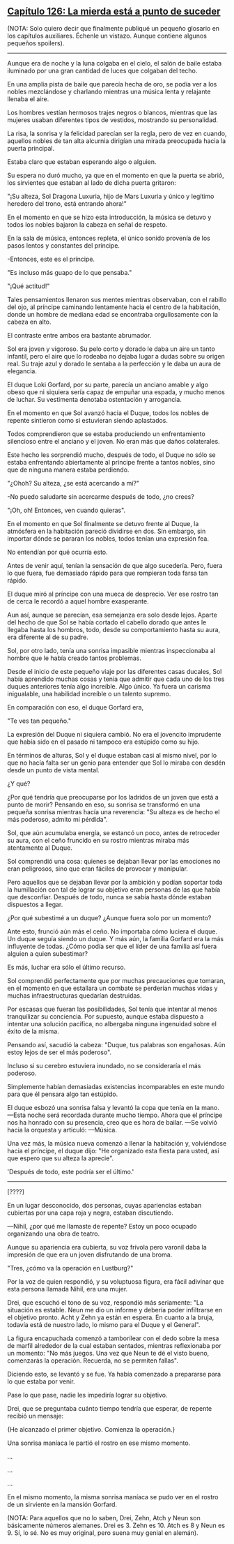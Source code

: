 
## [Capítulo 126: La mierda está a punto de suceder](https://novelnext.dramanovels.io/nc/son-of-the-hero-king/chapter-126-shit-is-about-to-go-down "Capítulo 126: La mierda está a punto de suceder")


(NOTA: Solo quiero decir que finalmente publiqué un pequeño glosario en los capítulos auxiliares. Échenle un vistazo. Aunque contiene algunos pequeños spoilers).

-----

Aunque era de noche y la luna colgaba en el cielo, el salón de baile estaba iluminado por una gran cantidad de luces que colgaban del techo.

En una amplia pista de baile que parecía hecha de oro, se podía ver a los nobles mezclándose y charlando mientras una música lenta y relajante llenaba el aire.

Los hombres vestían hermosos trajes negros o blancos, mientras que las mujeres usaban diferentes tipos de vestidos, mostrando su personalidad.

La risa, la sonrisa y la felicidad parecían ser la regla, pero de vez en cuando, aquellos nobles de tan alta alcurnia dirigían una mirada preocupada hacia la puerta principal.

Estaba claro que estaban esperando algo o alguien.

Su espera no duró mucho, ya que en el momento en que la puerta se abrió, los sirvientes que estaban al lado de dicha puerta gritaron:

"¡Su alteza, Sol Dragona Luxuria, hijo de Mars Luxuria y único y legítimo heredero del trono, está entrando ahora!"

En el momento en que se hizo esta introducción, la música se detuvo y todos los nobles bajaron la cabeza en señal de respeto.

En la sala de música, entonces repleta, el único sonido provenía de los pasos lentos y constantes del príncipe.

-Entonces, este es el príncipe.

"Es incluso más guapo de lo que pensaba."

"¡Qué actitud!"

Tales pensamientos llenaron sus mentes mientras observaban, con el rabillo del ojo, al príncipe caminando lentamente hacia el centro de la habitación, donde un hombre de mediana edad se encontraba orgullosamente con la cabeza en alto. 

El contraste entre ambos era bastante abrumador.

Sol era joven y vigoroso. Su pelo corto y dorado le daba un aire un tanto infantil, pero el aire que lo rodeaba no dejaba lugar a dudas sobre su origen real. Su traje azul y dorado le sentaba a la perfección y le daba un aura de elegancia. 

El duque Loki Gorfard, por su parte, parecía un anciano amable y algo obeso que ni siquiera sería capaz de empuñar una espada, y mucho menos de luchar. Su vestimenta denotaba ostentación y arrogancia. 

En el momento en que Sol avanzó hacia el Duque, todos los nobles de repente sintieron como si estuvieran siendo aplastados.

Todos comprendieron que se estaba produciendo un enfrentamiento silencioso entre el anciano y el joven. No eran más que daños colaterales.

Este hecho les sorprendió mucho, después de todo, el Duque no sólo se estaba enfrentando abiertamente al príncipe frente a tantos nobles, sino que de ninguna manera estaba perdiendo.

"¿Ohoh? Su alteza, ¿se está acercando a mí?"

-No puedo saludarte sin acercarme después de todo, ¿no crees?

"¡Oh, oh! Entonces, ven cuando quieras".

En el momento en que Sol finalmente se detuvo frente al Duque, la atmósfera en la habitación pareció dividirse en dos. Sin embargo, sin importar dónde se pararan los nobles, todos tenían una expresión fea.

No entendían por qué ocurría esto. 

Antes de venir aquí, tenían la sensación de que algo sucedería. Pero, fuera lo que fuera, fue demasiado rápido para que rompieran toda farsa tan rápido.

El duque miró al príncipe con una mueca de desprecio. Ver ese rostro tan de cerca le recordó a aquel hombre exasperante. 

Aun así, aunque se parecían, esa semejanza era solo desde lejos. Aparte del hecho de que Sol se había cortado el cabello dorado que antes le llegaba hasta los hombros, todo, desde su comportamiento hasta su aura, era diferente al de su padre.

Sol, por otro lado, tenía una sonrisa impasible mientras inspeccionaba al hombre que le había creado tantos problemas.

Desde el inicio de este pequeño viaje por las diferentes casas ducales, Sol había aprendido muchas cosas y tenía que admitir que cada uno de los tres duques anteriores tenía algo increíble. Algo único. Ya fuera un carisma inigualable, una habilidad increíble o un talento supremo. 

En comparación con eso, el duque Gorfard era, 

"Te ves tan pequeño."

La expresión del Duque ni siquiera cambió. No era el jovencito imprudente que había sido en el pasado ni tampoco era estúpido como su hijo. 

En términos de alturas, Sol y el duque estaban casi al mismo nivel, por lo que no hacía falta ser un genio para entender que Sol lo miraba con desdén desde un punto de vista mental.

¿Y qué?

¿Por qué tendría que preocuparse por los ladridos de un joven que está a punto de morir? Pensando en eso, su sonrisa se transformó en una pequeña sonrisa mientras hacía una reverencia: "Su alteza es de hecho el más poderoso, admito mi pérdida".

Sol, que aún acumulaba energía, se estancó un poco, antes de retroceder su aura, con el ceño fruncido en su rostro mientras miraba más atentamente al Duque. 

Sol comprendió una cosa: quienes se dejaban llevar por las emociones no eran peligrosos, sino que eran fáciles de provocar y manipular. 

Pero aquellos que se dejaban llevar por la ambición y podían soportar toda la humillación con tal de lograr su objetivo eran personas de las que había que desconfiar. Después de todo, nunca se sabía hasta dónde estaban dispuestos a llegar. 

¿Por qué subestimé a un duque? ¿Aunque fuera solo por un momento? 

Ante esto, frunció aún más el ceño. No importaba cómo luciera el duque. Un duque seguía siendo un duque. Y más aún, la familia Gorfard era la más influyente de todas. ¿Cómo podía ser que el líder de una familia así fuera alguien a quien subestimar? 

Es más, luchar era sólo el último recurso.

Sol comprendió perfectamente que por muchas precauciones que tomaran, en el momento en que estallara un combate se perderían muchas vidas y muchas infraestructuras quedarían destruidas. 

Por escasas que fueran las posibilidades, Sol tenía que intentar al menos tranquilizar su conciencia. Por supuesto, aunque estaba dispuesto a intentar una solución pacífica, no albergaba ninguna ingenuidad sobre el éxito de la misma. 

Pensando así, sacudió la cabeza: "Duque, tus palabras son engañosas. Aún estoy lejos de ser el más poderoso". 

Incluso si su cerebro estuviera inundado, no se consideraría el más poderoso. 

Simplemente habían demasiadas existencias incomparables en este mundo para que él pensara algo tan estúpido. 

El duque esbozó una sonrisa falsa y levantó la copa que tenía en la mano. —Esta noche será recordada durante mucho tiempo. Ahora que el príncipe nos ha honrado con su presencia, creo que es hora de bailar. —Se volvió hacia la orquesta y articuló: —Música.

Una vez más, la música nueva comenzó a llenar la habitación y, volviéndose hacia el príncipe, el duque dijo: "He organizado esta fiesta para usted, así que espero que su alteza la aprecie".

'Después de todo, este podría ser el último.'

-----

[????] 

En un lugar desconocido, dos personas, cuyas apariencias estaban cubiertas por una capa roja y negra, estaban discutiendo. 

—Nihil, ¿por qué me llamaste de repente? Estoy un poco ocupado organizando una obra de teatro. 

Aunque su apariencia era cubierta, su voz frívola pero varonil daba la impresión de que era un joven disfrutando de una broma. 

"Tres, ¿cómo va la operación en Lustburg?" 

Por la voz de quien respondió, y su voluptuosa figura, era fácil adivinar que esta persona llamada Nihil, era una mujer. 

Drei, que escuchó el tono de su voz, respondió más seriamente: "La situación es estable. Neun me dio un informe y debería poder infiltrarse en el objetivo pronto. Acht y Zehn ya están en espera. En cuanto a la bruja, todavía está de nuestro lado, lo mismo para el Duque y el General".

La figura encapuchada comenzó a tamborilear con el dedo sobre la mesa de marfil alrededor de la cual estaban sentados, mientras reflexionaba por un momento: "No más juegos. Una vez que Neun te dé el visto bueno, comenzarás la operación. Recuerda, no se permiten fallas".

Diciendo esto, se levantó y se fue. Ya había comenzado a prepararse para lo que estaba por venir. 

Pase lo que pase, nadie les impediría lograr su objetivo. 

Drei, que se preguntaba cuánto tiempo tendría que esperar, de repente recibió un mensaje: 

{He alcanzado el primer objetivo. Comienza la operación.}

Una sonrisa maníaca le partió el rostro en ese mismo momento. 

… 

… 

… 

En el mismo momento, la misma sonrisa maníaca se pudo ver en el rostro de un sirviente en la mansión Gorfard. 

(NOTA: Para aquellos que no lo saben, Drei, Zehn, Atch y Neun son básicamente números alemanes. Drei es 3. Zehn es 10. Atch es 8 y Neun es 9. Sí, lo sé. No es muy original, pero suena muy genial en alemán).